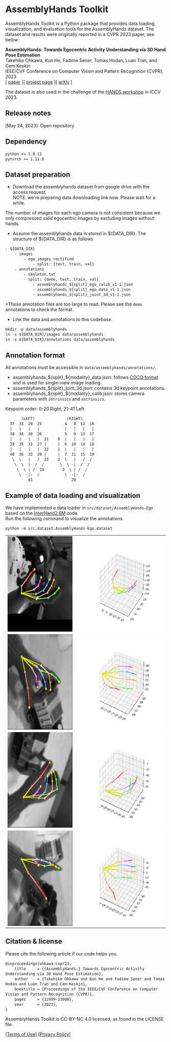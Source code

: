 # AssemblyHands Toolkit

AssemblyHands Toolkit is a Python package that provides data loading, visualization, and evaluation tools for the AssemblyHands dataset. 
The dataset and results were originally reported in a CVPR 2023 paper, see below:

**AssemblyHands: Towards Egocentric Activity Understanding via 3D Hand Pose Estimation**\
Takehiko Ohkawa, Kun He, Fadime Sener, Tomas Hodan, Luan Tran, and Cem Keskin\
IEEE/CVF Conference on Computer Vision and Pattern Recognition (CVPR), 2023\
[ [paper](https://openaccess.thecvf.com/content/CVPR2023/papers/Ohkawa_AssemblyHands_Towards_Egocentric_Activity_Understanding_via_3D_Hand_Pose_Estimation_CVPR_2023_paper.pdf) ][ [project page](https://assemblyhands.github.io) ][ [arXiv](https://arxiv.org/abs/tbd) ] 

The dataset is also used in the challenge of the [HANDS workshop](https://sites.google.com/view/hands2023/home) in ICCV 2023.

## Release notes
[May 24, 2023]: Open repository


## Dependency
```
python >= 3.8.11
pytorch >= 1.11.0
```

## Dataset preparation
- Download the assemblyhands dataset from google drive with the access request.\
NOTE: we're preparing data downloading link now. Please wait for a while.
<!-- [[ego images]](https://drive.google.com/drive/folders/10wxNJIw1db2ooHsspKYD1NijGyAe5Ozn?usp=share_link)
[[annotations]](https://drive.google.com/drive/folders/1mPif4HbxfDbmAu7_prsVxqknL7nbJulI?usp=share_link) -->

The number of images for each ego camera is not consistent because we only compressed valid egocentric images by excluding images without hands.

- Assume the assemblyhands data is stored in \${DATA_DIR}. The structure of \${DATA_DIR} is as follows
```
- ${DATA_DIR}
    - images
        - ego_images_rectified
            - split: {test, train, val}        
    - annotations
        - skeleton.txt
        - split: {demo, test, train, val}  
            - assemblyhands_${split}_ego_calib_v1-1.json
            - assemblyhands_${split}_ego_data_v1-1.json
            - assemblyhands_${split}_joint_3d_v1-1.json

```
*These annotation files are too large to read. Please see the `demo` annotations to check the format.

- Link the data and annotations to this codebase.
```
mkdir -p data/assemblyhands
ln -s ${DATA_DIR}/images data/assemblyhands 
ln -s ${DATA_DIR}/annotations data/assemblyhands 
```

## Annotation format
All annotations must be accessible in `data/assemblyhands/annotations/`.

- assemblyhands_${split}_${modality}_data.json: follows [COCO format](https://github.com/open-mmlab/mmpose/blob/master/docs/en/tutorials/2_new_dataset.md) and is used for single-view image loading.
- assemblyhands_${split}_joint_3d.json: contains 3d keypoint anootations.
- assemblyhands_${split}_${modality}_calib.json: stores camera parameters with `intrinsics` and `extrinsics`.

Keypoint order: 0-20 Right, 21-41 Left
```
       (LEFT)              (RIGHT)
  37  33  29  25          4   8  12  16
  |   |   |   |           |   |   |   |
  38  34  30  26          5   9  13  17
  |   |   |   |  21    0  |   |   |   |
  39  35  31  27 |     |  6  10  14  18
  |   |   |   |  22    1  |   |   |   |
  40  36  32  28 |     |  7  11  15  19
   \  \   |   /  23    2  \   |   /  /
    \  \  |  /  /       \  \  |  /  /
     \  \ | /  24        3  \ | /  /
      \  -|-  /           \  -|-  /
          41                 20
```

## Example of data loading and visualization
We have implemented a data loader in `src/dataset/AssemblyHands-Ego` based on the [InterHand2.6M](https://github.com/facebookresearch/InterHand2.6M) code.\
Run the following command to visualize the annotations.
```
python -m src.dataset.AssemblyHands-Ego.dataset
```

|                           |                           |
|:-------------------------:|:-------------------------:|
|<img src="assets/vis/vis_7785_right_2d.jpg" height="300"> | <img src="assets/vis/vis_7785_right_3d.jpg" height="300"> |
|<img src="assets/vis/vis_2386_left_2d.jpg" height="300"> | <img src="assets/vis/vis_2386_left_3d.jpg" height="300"> |
|<img src="assets/vis/vis_16766_right_2d.jpg" height="300"> | <img src="assets/vis/vis_16766_right_3d.jpg" height="300"> |
|<img src="assets/vis/vis_11070_left_2d.jpg" height="300"> | <img src="assets/vis/vis_11070_left_3d.jpg" height="300"> |


## Citation & license
Please cite the following article if our code helps you.
```
@inproceedings{ohkawa:cvpr23,
    title     = {{AssemblyHands:} Towards Egocentric Activity Understanding via 3D Hand Pose Estimation},
    author    = {Takehiko Ohkawa and Kun He and Fadime Sener and Tomas Hodan and Luan Tran and Cem Keskin},
    booktitle = {Proceedings of the IEEE/CVF Conference on Computer Vision and Pattern Recognition (CVPR)},
    pages     = {12999-13008},
    year      = {2023},
}
```

AssemblyHands Toolkit is CC-BY-NC 4.0 licensed, as found in the LICENSE file.

[[Terms of Use](https://opensource.facebook.com/legal/terms)]
[[Privacy Policy](https://opensource.facebook.com/legal/privacy)]